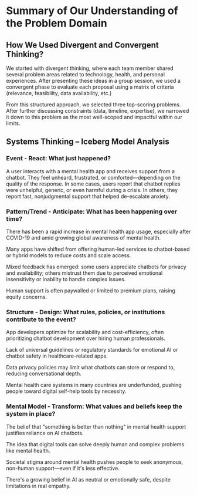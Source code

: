 # Summary of Our Understanding of the Problem Domain

## How We Used Divergent and Convergent Thinking?

We started with divergent thinking, where each team member shared several
problem areas related to technology, health, and personal experiences. After
presenting these ideas in a group session, we used a convergent phase to
evaluate each proposal using a matrix of criteria (relevance, feasibility,
data availability, etc.)

From this structured approach, we selected three top-scoring problems. After
further discussing constraints (data, timeline, expertise), we narrowed it
down to this problem as the most well-scoped and impactful within our limits.

## Systems Thinking – Iceberg Model Analysis

### Event - React: What just happened?

A user interacts with a mental health app and receives support from a chatbot.
They feel unheard, frustrated, or comforted—depending on the quality of the
response. In some cases, users report that chatbot replies were unhelpful,
generic, or even harmful during a crisis. In others, they report fast,
nonjudgmental support that helped de-escalate anxiety.

### Pattern/Trend - Anticipate: What has been happening over time?

There has been a rapid increase in mental health app usage, especially after
COVID-19 and amid growing global awareness of mental health.

Many apps have shifted from offering human-led services to chatbot-based or
hybrid models to reduce costs and scale access.

Mixed feedback has emerged: some users appreciate chatbots for privacy and
availability; others mistrust them due to perceived emotional insensitivity or
inability to handle complex issues.

Human support is often paywalled or limited to premium plans, raising equity
concerns.

### Structure - Design: What rules, policies, or institutions contribute to the event?

App developers optimize for scalability and cost-efficiency, often
prioritizing chatbot development over hiring human professionals.

Lack of universal guidelines or regulatory standards for emotional AI or
chatbot safety in healthcare-related apps.

Data privacy policies may limit what chatbots can store or respond to,
reducing conversational depth.

Mental health care systems in many countries are underfunded, pushing people
toward digital self-help tools by necessity.

### Mental Model - Transform: What values and beliefs keep the system in place?

The belief that "something is better than nothing" in mental health support
justifies reliance on AI chatbots.

The idea that digital tools can solve deeply human and complex problems like
mental health.

Societal stigma around mental health pushes people to seek anonymous,
non-human support—even if it's less effective.

There's a growing belief in AI as neutral or emotionally safe, despite
limitations in real empathy.
